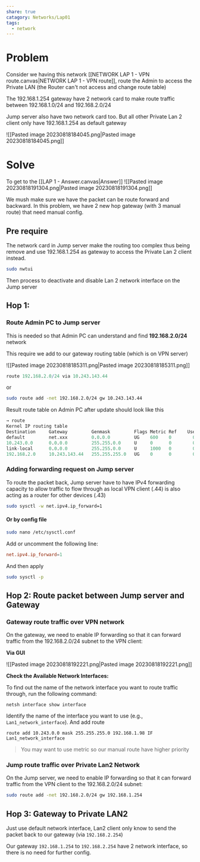 ```yaml
---
share: true
catagory: Networks/Lap01
tags:
  - network
---
```

# Problem

Consider we having this network [[NETWORK LAP 1 - VPN route.canvas|NETWORK LAP 1 - VPN route]], route the Admin to access the Private LAN (the Router can't not access and change route table)

The 192.168.1.254 gateway have 2 network card to make route traffic between 192.168.1.0/24 and 192.168.2.0/24

Jump server also have two network card too. But all other Private Lan 2 client only have 192.168.1.254 as default gateway


![[Pasted image 20230818184045.png|Pasted image 20230818184045.png]]

# Solve

To get to the [[LAP 1 - Answer.canvas|Answer]]
![[Pasted image 20230818191304.png|Pasted image 20230818191304.png]] 

We mush make sure we have the packet can be route forward and backward. In this problem, we have 2 new hop gateway (with 3 manual route) that need manual config.

## Pre require

The network card in Jump server make the routing too complex thus being remove and use 192.168.1.254 as gateway to access the Private Lan 2 client instead. 

```bash
sudo nwtui
```

Then process to deactivate and disable Lan 2 network interface on the Jump server 
## Hop 1: 

### Route Admin PC to Jump server 

This is needed so that Admin PC can understand and find **192.168.2.0/24** network

This require we add to our gateway routing table (which is on VPN server)

![[Pasted image 20230818185311.png|Pasted image 20230818185311.png]]

```r
route 192.168.2.0/24 via 10.243.143.44
```

or

```bash
sudo route add -net 192.168.2.0/24 gw 10.243.143.44
```

Result route table on Admin PC after update should look like this

```r
→ route
Kernel IP routing table
Destination     Gateway         Genmask         Flags Metric Ref    Use Iface
default         net.xxx         0.0.0.0         UG    600    0        0 tun0
10.243.0.0      0.0.0.0         255.255.0.0     U     0      0        0 <VPN_inf>
link-local      0.0.0.0         255.255.0.0     U     1000   0        0 br-1da3c1d75167
192.168.2.0     10.243.143.44   255.255.255.0   UG    0      0        0 <VPN_inf>
```

### Adding forwarding request on Jump server 

To route the packet back, Jump server have to have IPv4 forwarding capacity to allow traffic to flow through as local VPN client (.44) is also acting as a router for other devices (.43)

```bash
sudo sysctl -w net.ipv4.ip_forward=1
```

#### Or by config file

```bash
sudo nano /etc/sysctl.conf
```

Add or uncomment the following line:

```toml
net.ipv4.ip_forward=1
```

And then apply

```bash
sudo sysctl -p
```

## Hop 2: Route packet between Jump server and Gateway

### Gateway route traffic over VPN network

On the gateway, we need to enable IP forwarding so that it can forward traffic from the 192.168.2.0/24 subnet to the VPN client:

**Via GUI**

![[Pasted image 20230818192221.png|Pasted image 20230818192221.png]]

**Check the Available Network Interfaces:**

To find out the name of the network interface you want to route traffic through, run the following command:

```
netsh interface show interface
```

Identify the name of the interface you want to use (e.g., `Lan1_network_interface`). And add route

```
route add 10.243.0.0 mask 255.255.255.0 192.168.1.98 IF Lan1_network_interface
```

> You may want to use metric so our manual route have higher priority

### Jump route traffic over Private Lan2 Network

On the Jump server, we need to enable IP forwarding so that it can forward traffic from the VPN client to the 192.168.2.0/24 subnet:

```sh
sudo route add -net 192.168.2.0/24 gw 192.168.1.254
```

## Hop 3: Gateway to Private LAN2

Just use default network interface, Lan2 client only know to send the packet back to our gateway (via `192.168.2.254`)

Our gateway `192.168.1.254` to `192.168.2.254` have 2 network interface, so there is no need for further config.